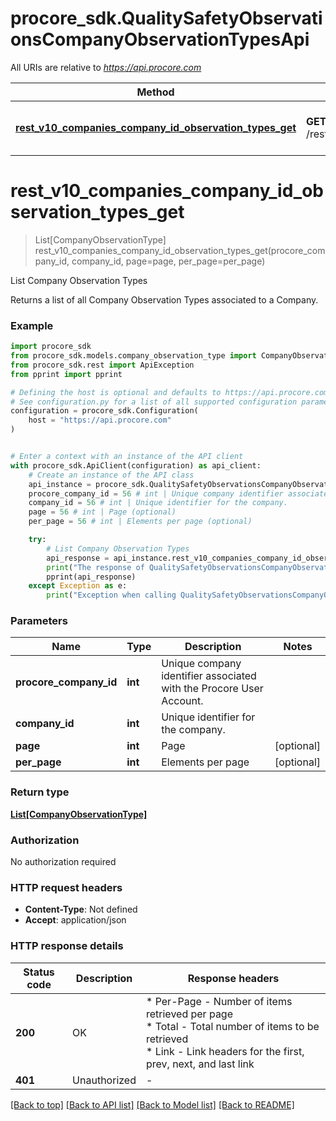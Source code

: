 # procore_sdk.QualitySafetyObservationsCompanyObservationTypesApi

All URIs are relative to *https://api.procore.com*

Method | HTTP request | Description
------------- | ------------- | -------------
[**rest_v10_companies_company_id_observation_types_get**](QualitySafetyObservationsCompanyObservationTypesApi.md#rest_v10_companies_company_id_observation_types_get) | **GET** /rest/v1.0/companies/{company_id}/observation_types | List Company Observation Types


# **rest_v10_companies_company_id_observation_types_get**
> List[CompanyObservationType] rest_v10_companies_company_id_observation_types_get(procore_company_id, company_id, page=page, per_page=per_page)

List Company Observation Types

Returns a list of all Company Observation Types associated to a Company.

### Example


```python
import procore_sdk
from procore_sdk.models.company_observation_type import CompanyObservationType
from procore_sdk.rest import ApiException
from pprint import pprint

# Defining the host is optional and defaults to https://api.procore.com
# See configuration.py for a list of all supported configuration parameters.
configuration = procore_sdk.Configuration(
    host = "https://api.procore.com"
)


# Enter a context with an instance of the API client
with procore_sdk.ApiClient(configuration) as api_client:
    # Create an instance of the API class
    api_instance = procore_sdk.QualitySafetyObservationsCompanyObservationTypesApi(api_client)
    procore_company_id = 56 # int | Unique company identifier associated with the Procore User Account.
    company_id = 56 # int | Unique identifier for the company.
    page = 56 # int | Page (optional)
    per_page = 56 # int | Elements per page (optional)

    try:
        # List Company Observation Types
        api_response = api_instance.rest_v10_companies_company_id_observation_types_get(procore_company_id, company_id, page=page, per_page=per_page)
        print("The response of QualitySafetyObservationsCompanyObservationTypesApi->rest_v10_companies_company_id_observation_types_get:\n")
        pprint(api_response)
    except Exception as e:
        print("Exception when calling QualitySafetyObservationsCompanyObservationTypesApi->rest_v10_companies_company_id_observation_types_get: %s\n" % e)
```



### Parameters


Name | Type | Description  | Notes
------------- | ------------- | ------------- | -------------
 **procore_company_id** | **int**| Unique company identifier associated with the Procore User Account. | 
 **company_id** | **int**| Unique identifier for the company. | 
 **page** | **int**| Page | [optional] 
 **per_page** | **int**| Elements per page | [optional] 

### Return type

[**List[CompanyObservationType]**](CompanyObservationType.md)

### Authorization

No authorization required

### HTTP request headers

 - **Content-Type**: Not defined
 - **Accept**: application/json

### HTTP response details

| Status code | Description | Response headers |
|-------------|-------------|------------------|
**200** | OK |  * Per-Page - Number of items retrieved per page <br>  * Total - Total number of items to be retrieved <br>  * Link - Link headers for the first, prev, next, and last link <br>  |
**401** | Unauthorized |  -  |

[[Back to top]](#) [[Back to API list]](../README.md#documentation-for-api-endpoints) [[Back to Model list]](../README.md#documentation-for-models) [[Back to README]](../README.md)

